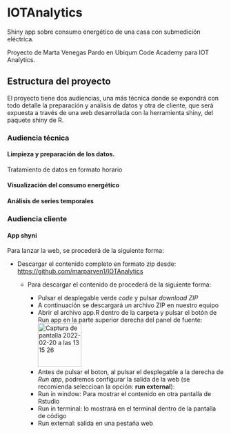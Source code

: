 # IOTAnalytics

Shiny app sobre consumo energético de una casa con submedición eléctrica.

Proyecto de Marta Venegas Pardo en Ubiqum Code Academy para IOT Analytics.

## Estructura del proyecto

El proyecto tiene dos audiencias, una más técnica donde se expondrá con todo detalle la preparación y análisis de datos y otra de cliente, que será expuesta a través de una web desarrollada con la herramienta shiny, del paquete shiny de R.


### Audiencia técnica

#### Limpieza y preparación de los datos.

Tratamiento de datos en formato horario

#### Visualización del consumo energético

#### Análisis de series temporales 


### Audiencia cliente

#### App shyni

Para lanzar la web, se procederá de la siguiente forma:

- Descargar el contenido completo en formato zip desde: https://github.com/marparven1/IOTAnalytics 

    - Para descargar el contenido de procederá de la siguiente forma:
        * Pulsar el desplegable verde *code* y pulsar *download ZIP*
        * A continuación se descargará un archivo ZIP en nuestro equipo
        * Abrir el archivo app.R dentro de la carpeta y pulsar el botón de Run app en la parte superior derecha del panel de fuente: <img width="101" alt="Captura de pantalla 2022-02-20 a las 13 15 26" src="https://user-images.githubusercontent.com/79573831/154841954-5e17e5b4-7fd1-43c9-a746-32b91979ff4d.png">
        * Antes de pulsar el boton, al pulsar el desplegable a la derecha de *Run app*, podremos configurar la salida de la web (se recomienda seleccioan la opción: **run external**):
     
         - Run in window: Para mostrar el contenido en otra pantalla de Rstudio
         - Run in terminal: lo mostrará en el terminal dentro de la pantalla de código 
         - Run external: salida en una pestaña web
        





